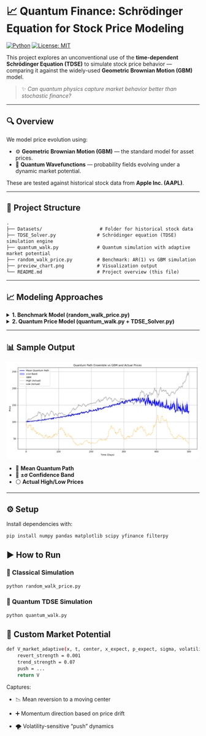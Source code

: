 # 📈 Quantum Finance: Schrödinger Equation for Stock Price Modeling

[![Python](https://img.shields.io/badge/Python-3.8+-blue?logo=python&logoColor=white)](https://www.python.org/)
[![License: MIT](https://img.shields.io/badge/License-MIT-yellow.svg)](https://opensource.org/licenses/MIT)

This project explores an unconventional use of the **time-dependent Schrödinger Equation (TDSE)** to simulate stock price behavior — comparing it against the widely-used **Geometric Brownian Motion (GBM)** model.

> ✨ *Can quantum physics capture market behavior better than stochastic finance?*

---

## 🔍 Overview

We model price evolution using:
- ⚙️ **Geometric Brownian Motion (GBM)** — the standard model for asset prices.
- 🧠 **Quantum Wavefunctions** — probability fields evolving under a dynamic market potential.

These are tested against historical stock data from **Apple Inc. (AAPL)**.

---
## 📁 Project Structure

```text
.
├── Datasets/                     # Folder for historical stock data
├── TDSE_Solver.py               # Schrödinger equation (TDSE) simulation engine
├── quantum_walk.py              # Quantum simulation with adaptive market potential
├── random_walk_price.py         # Benchmark: AR(1) vs GBM simulation
├── preview_chart.png            # Visualization output
└── README.md                    # Project overview (this file)
```

---

## 📈 Modeling Approaches

<details>
<summary><strong>1. Benchmark Model (random_walk_price.py)</strong></summary>

- Loads real historical data and normalizes prices
- Simulates stock price evolution using:
  - 🔁 **AR(1)** process (autocorrelated returns)
  - 📉 **GBM** using inferred μ and σ
- Overlays simulated paths with actual price highs and lows
</details>

<details>
<summary><strong>2. Quantum Price Model (quantum_walk.py + TDSE_Solver.py)</strong></summary>

- Initializes wavefunction with:
  - `x₀` = starting price  
  - `p₀` = trend estimate from linear regression  
  - `σ` = rolling volatility → quantum uncertainty

- Evolves using **Split-Operator Fourier Method**
- Market potential adapts to:
  - Recent price momentum
  - Mean-reversion behavior
  - Volatility-driven exploratory pushes
- Samples probabilistic paths from evolving wavefunction
- Applies **Kalman filter** for optional smoothing
</details>

---

## 📊 Sample Output

<p align="center">
  <img src="Q_vs_G.png" alt="Quantum vs GBM vs Actual Prices" width="600"/>
</p>

- 🔵 **Mean Quantum Path**
- 🔷 **±σ Confidence Band**
- ⚪️ **Actual High/Low Prices**

---

## ⚙️ Setup

Install dependencies with:

```bash
pip install numpy pandas matplotlib scipy yfinance filterpy
```

## ▶️ How to Run
### 🧪 Classical Simulation
```bash
python random_walk_price.py
```
### 🧠 Quantum TDSE Simulation
```bash
python quantum_walk.py
```
## 🧰 Custom Market Potential
```bash
def V_market_adaptive(x, t, center, x_expect, p_expect, sigma, volatility):
    revert_strength = 0.001
    trend_strength = 0.07
    push = ...
    return V
```
Captures:
- 📉 Mean reversion to a moving center

- ➕ Momentum direction based on price drift

- 🌪 Volatility-sensitive “push” dynamics


